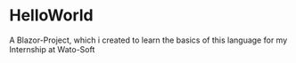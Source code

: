 # HelloWorld
A Blazor-Project, which i created to learn the basics of this language for my Internship at Wato-Soft
